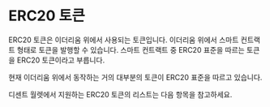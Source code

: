 # ERC20 토큰

ERC20 토큰은 이더리움 위에서 사용되는 토큰입니다. 이더리움 위에서 스마트 컨트랙트 형태로 토큰을 발행할 수 있습니다. 스마트 컨트랙트 중 ERC20 표준을 따르는 토큰을 ERC20 토큰이라고 부릅니다.

현재 이더리움 위에서 동작하는 거의 대부분의 토큰이 ERC20 표준을 따르고 있습니다.

디센트 월렛에서 지원하는 ERC20 토큰의 리스트는 다음 항목을 참고하세요.



